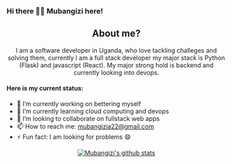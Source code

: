 ### Hi there 🙋‍♂️  Mubangizi here!

<div align="center">

## About me?

I am a software developer in Uganda, who love tackling challeges and solving them, currently I am a full stack developer my major stack is Python (Flask) and javascript (React). My major strong hold is backend and currently looking into devops.
</div>

#### Here is my current status:
- 🔭 I’m currently working on bettering myself
- 🌱 I’m currently learning cloud computing and devops
- 👯 I’m looking to collaborate on fullstack web apps
- 📫 How to reach me: mubangizia22@gmail.com
- ⚡ Fun fact: I am looking for problems 😄

<!--
<a>
<img align="left" src="https://github-readme-stats.vercel.app/api/top-langs/?username=mubangizi&theme=dark&hide=html,dockerfile" alt="francislagares" />
</a>
-->
<div align="center">
 
[![Mubangizi's github stats](https://github-readme-stats.vercel.app/api?username=mubangizi&show_icons=true&theme=monokai)](https://github.com/mubangizi)

</div>
